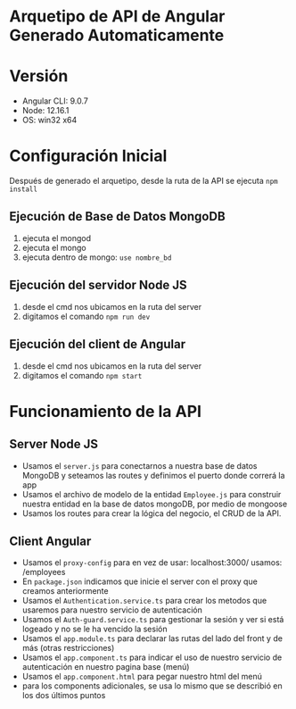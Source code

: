 
# Arquetipo de API de Angular Generado Automaticamente

# Versión

* Angular CLI: 9.0.7
* Node: 12.16.1
* OS: win32 x64

# Configuración Inicial
Después de generado el arquetipo, desde la ruta de la API se ejecuta `npm install`

## Ejecución de Base de Datos MongoDB
1. ejecuta el mongod 
2. ejecuta el mongo
3. ejecuta dentro de mongo: `use nombre_bd`

## Ejecución del servidor Node JS
1. desde el cmd nos ubicamos en la ruta del server
2. digitamos el comando `npm run dev`

## Ejecución del client de Angular
1. desde el cmd nos ubicamos en la ruta del server
2. digitamos el comando `npm start`


# Funcionamiento de la API
## Server Node JS
* Usamos el `server.js` para conectarnos a nuestra base de datos MongoDB y seteamos las routes y definimos el puerto donde correrá la app
* Usamos el archivo de modelo de la entidad `Employee.js` para construir nuestra entidad en la base de datos mongoDB, por medio de mongoose
* Usamos los routes para crear la lógica del negocio, el CRUD de la API. 

## Client Angular 
* Usamos el `proxy-config` para en vez de usar: localhost:3000/ usamos: /employees
* En `package.json` indicamos que inicie el server con el proxy que creamos anteriormente
* Usamos el `Authentication.service.ts` para crear los metodos que usaremos para nuestro servicio de autenticación
* Usamos el `Auth-guard.service.ts` para gestionar la sesión y ver si está logeado y no se le ha vencido la sesión
* Usamos el `app.module.ts` para declarar las rutas del lado del front y de más (otras restricciones)
* Usamos el `app.component.ts` para indicar el uso de nuestro servicio de autenticación en nuestro pagina base (menú)
* Usamos el `app.component.html` para pegar nuestro html del menú
* para los components adicionales, se usa lo mismo que se describió en los dos últimos puntos



